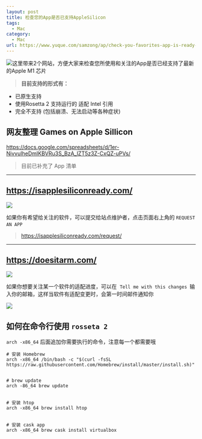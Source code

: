 ```yaml
---
layout: post
title: 检查您的App是否已支持AppleSilicon
tags:
  - Mac
category:
  - Mac
url: https://www.yuque.com/samzong/ap/check-you-favorites-app-is-ready-on-applesilicon
---
```


![](assets/check-you-favorites-app-is-ready-on-applesilicon)这里带来2个网站，方便大家来检查您所使用和关注的App是否已经支持了最新的Apple M1 芯片

> **目前支持的形式有：**

- 已原生支持
- 使用Rosetta 2 支持运行的 适配 Intel 引用
- 完全不支持 (包括崩溃、无法启动等各种症状)



## 网友整理 Games on Apple Sillicon

<https://docs.google.com/spreadsheets/d/1er-NivvuIheDmIKBVRu3S_BzA_lZT5z3Z-CxQZ-uPVs/>

> 目前已补充了 App 清单

***



## <https://isapplesiliconready.com/>

![](http://ipic-typora-samzong.oss-cn-qingdao.aliyuncs.com//uPic/2020-11-24-142803.png?x-oss-process=image/resize,w_960,m_lfit)

如果你有希望给关注的软件，可以提交给站点维护者，点击页面右上角的 `REQUEST AN APP` 

> <https://isapplesiliconready.com/request/>

***



## <https://doesitarm.com/>

![](http://ipic-typora-samzong.oss-cn-qingdao.aliyuncs.com//uPic/2020-11-24-143231.png?x-oss-process=image/resize,w_960,m_lfit)

如果你想要关注某一个软件的适配进度，可以在  `Tell me with this changes `输入你的邮箱，这样当软件有适配变更时，会第一时间邮件通知你

![](http://ipic-typora-samzong.oss-cn-qingdao.aliyuncs.com//uPic/2020-11-24-143450.png?x-oss-process=image/resize,w_960,m_lfit)



## 如何在命令行使用 `rosseta 2` 

`arch -x86_64` 后面追加你需要执行的命令，注意每一个都需要哦

```shell
# 安装 Homebrew
arch -x86_64 /bin/bash -c "$(curl -fsSL https://raw.githubusercontent.com/Homebrew/install/master/install.sh)"


# brew update 
arch -86_64 brew update


# 安装 htop
arch -x86_64 brew install htop


# 安装 cask app
arch -x86_64 brew cask install virtualbox
```
